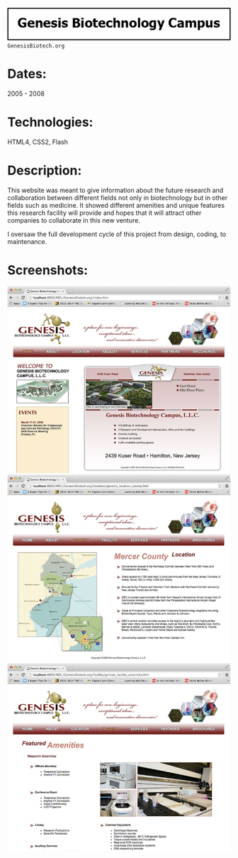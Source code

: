 ![Title](github/github_title_gb.gif)  
`GenesisBiotech.org`  

# Dates:  
2005 - 2008  
# Technologies:  
HTML4, CSS2, Flash
# Description:  
This website was meant to give information about the future research and collaboration between different fields not only in biotechnology but in other fields such as medicine.  It showed different amenities and unique features this research facility will provide and hopes that it will attract other companies to collaborate in this new venture.

I oversaw the full development cycle of this project from design, coding, to maintenance.  
# Screenshots:
![Screenshot](github/github_screenshot_gb1.jpg)  
![Screenshot](github/github_screenshot_gb2.jpg)  
![Screenshot](github/github_screenshot_gb3.jpg)  

